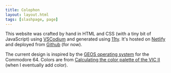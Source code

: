 ```yaml
---
title: Colophon
layout: layout.html
tags: [slashpage, page]
---
```


This website was crafted by hand in HTML and CSS (with a tiny bit of JavaScript) using <a href="https://vscodium.com/">VSCodium</a> and generated using [11ty](https://www.11ty.dev/). It's hosted on <a href="https://www.netlify.com/">Netlify</a> and deployed from <a href="https://github.com/cobbland/cobb.land">Github</a> (for now).</a> 

The current design is inspired by the [GEOS operating system](https://en.wikipedia.org/wiki/GEOS_(8-bit_operating_system)) for the Commodore 64. Colors are from [Calculating the color palette of the VIC II](https://www.pepto.de/projects/colorvic/) (when I eventually add color).